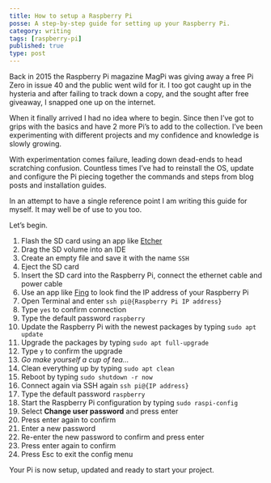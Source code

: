 ```yaml
---
title: How to setup a Raspberry Pi
posse: A step-by-step guide for setting up your Raspberry Pi.
category: writing
tags: [raspberry-pi]
published: true
type: post
---
```


Back in 2015 the Raspberry Pi magazine MagPi was giving away a free Pi Zero in issue 40 and the public went wild for it. I too got caught up in the hysteria and after failing to track down a copy, and the sought after free giveaway, I snapped one up on the internet.

When it finally arrived I had no idea where to begin. Since then I’ve got to grips with the basics and have 2 more Pi’s to add to the collection. I’ve been experimenting with different projects and my confidence and knowledge is slowly growing.

With experimentation comes failure, leading down dead-ends to head scratching confusion. Countless times I’ve had to reinstall the OS, update and configure the Pi piecing together the commands and steps from blog posts and installation guides.

In an attempt to have a single reference point I am writing this guide for myself. It may well be of use to you too.

Let’s begin.

1. Flash the SD card using an app like [Etcher](https://www.balena.io/etcher/)
2. Drag the SD volume into an IDE
3. Create an empty file and save it with the name `SSH`
4. Eject the SD card
5. Insert the SD card into the Raspberry Pi, connect the ethernet cable and power cable
6. Use an app like [Fing](https://www.fing.com/products/fing-app) to look find the IP address of your Raspberry Pi
7. Open Terminal and enter `ssh pi@{Raspberry Pi IP address}`
8. Type `yes` to confirm connection
9. Type the default password `raspberry`
10. Update the Raspberry Pi with the newest packages by typing `sudo apt update`
11. Upgrade the packages by typing `sudo apt full-upgrade`
12. Type `y` to confirm the upgrade
13. _Go make yourself a cup of tea…_
14. Clean everything up by typing `sudo apt clean`
15. Reboot by typing `sudo shutdown -r now`
16. Connect again via SSH again `ssh pi@{IP address}`
17. Type the default password `raspberry`
18. Start the Raspberry Pi configuration by typing `sudo raspi-config`
19. Select **Change user password** and press enter
20. Press enter again to confirm
21. Enter a new password
21. Re-enter the new password to confirm and press enter
20. Press enter again to confirm
21. Press Esc to exit the config menu

Your Pi is now setup, updated and ready to start your project.
